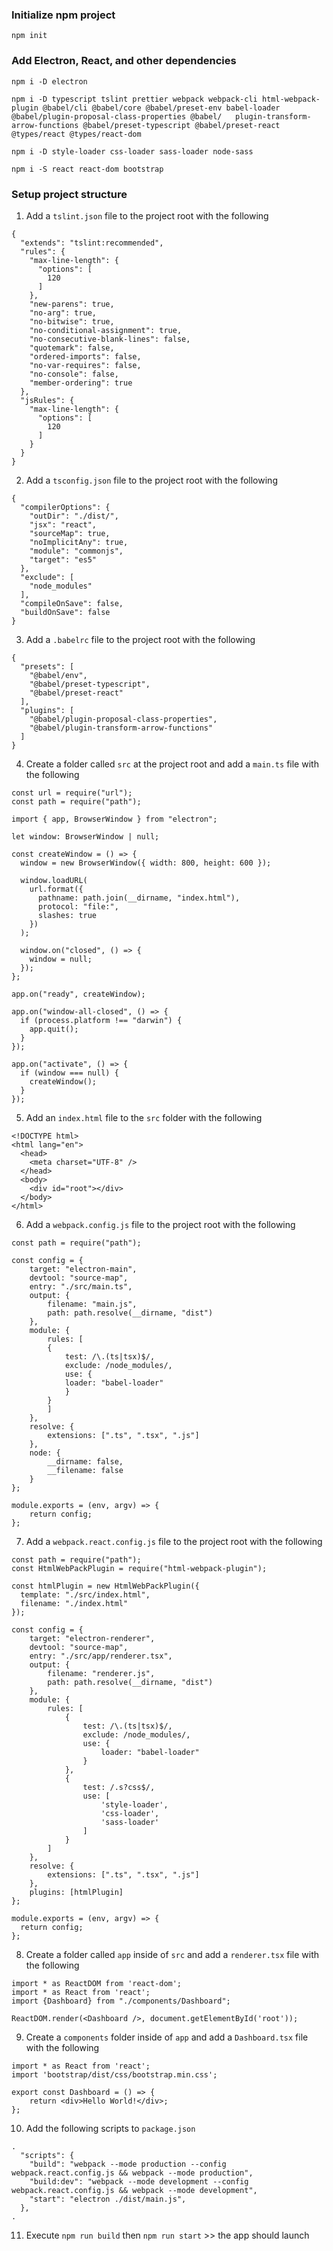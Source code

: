 ### Initialize npm project
```
npm init
```

### Add Electron, React, and other dependencies
```
npm i -D electron
```
```
npm i -D typescript tslint prettier webpack webpack-cli html-webpack-plugin @babel/cli @babel/core @babel/preset-env babel-loader @babel/plugin-proposal-class-properties @babel/   plugin-transform-arrow-functions @babel/preset-typescript @babel/preset-react @types/react @types/react-dom
```
```
npm i -D style-loader css-loader sass-loader node-sass
```
```
npm i -S react react-dom bootstrap
```

### Setup project structure
1. Add a `tslint.json` file to the project root with the following
```
{
  "extends": "tslint:recommended",
  "rules": {
    "max-line-length": {
      "options": [
        120
      ]
    },
    "new-parens": true,
    "no-arg": true,
    "no-bitwise": true,
    "no-conditional-assignment": true,
    "no-consecutive-blank-lines": false,
    "quotemark": false,
    "ordered-imports": false,
    "no-var-requires": false,
    "no-console": false,
    "member-ordering": true
  },
  "jsRules": {
    "max-line-length": {
      "options": [
        120
      ]
    }
  }
}
```

2. Add a `tsconfig.json` file to the project root with the following
```
{
  "compilerOptions": {
    "outDir": "./dist/",
    "jsx": "react",
    "sourceMap": true,
    "noImplicitAny": true,
    "module": "commonjs",
    "target": "es5"
  },
  "exclude": [
    "node_modules"
  ],
  "compileOnSave": false,
  "buildOnSave": false
}
```

3. Add a `.babelrc` file to the project root with the following
```
{
  "presets": [
    "@babel/env",
    "@babel/preset-typescript",
    "@babel/preset-react"
  ],
  "plugins": [
    "@babel/plugin-proposal-class-properties",
    "@babel/plugin-transform-arrow-functions"
  ]
}
```

4. Create a folder called `src` at the project root and add a `main.ts` file with the following
```
const url = require("url");
const path = require("path");

import { app, BrowserWindow } from "electron";

let window: BrowserWindow | null;

const createWindow = () => {
  window = new BrowserWindow({ width: 800, height: 600 });

  window.loadURL(
    url.format({
      pathname: path.join(__dirname, "index.html"),
      protocol: "file:",
      slashes: true
    })
  );

  window.on("closed", () => {
    window = null;
  });
};

app.on("ready", createWindow);

app.on("window-all-closed", () => {
  if (process.platform !== "darwin") {
    app.quit();
  }
});

app.on("activate", () => {
  if (window === null) {
    createWindow();
  }
});
```

5. Add an `index.html` file to the `src` folder with the following
```
<!DOCTYPE html>
<html lang="en">
  <head>
    <meta charset="UTF-8" />
  </head>
  <body>
    <div id="root"></div>
  </body>
</html>
``` 

6. Add a `webpack.config.js` file to the project root with the following
```
const path = require("path");

const config = {
    target: "electron-main",
    devtool: "source-map",
    entry: "./src/main.ts",
    output: {
        filename: "main.js",
        path: path.resolve(__dirname, "dist")
    },
    module: {
        rules: [
        {
            test: /\.(ts|tsx)$/,
            exclude: /node_modules/,
            use: {
            loader: "babel-loader"
            }
        }
        ]
    },
    resolve: {
        extensions: [".ts", ".tsx", ".js"]
    },
    node: {
        __dirname: false,
        __filename: false
    }
};

module.exports = (env, argv) => {
    return config;
};
```

7. Add a `webpack.react.config.js` file to the project root with the following
```
const path = require("path");
const HtmlWebPackPlugin = require("html-webpack-plugin");

const htmlPlugin = new HtmlWebPackPlugin({
  template: "./src/index.html",
  filename: "./index.html"
});

const config = {
    target: "electron-renderer",
    devtool: "source-map",
    entry: "./src/app/renderer.tsx",
    output: {
        filename: "renderer.js",
        path: path.resolve(__dirname, "dist")
    },
    module: {
        rules: [
            {
                test: /\.(ts|tsx)$/,
                exclude: /node_modules/,
                use: {
                    loader: "babel-loader"
                }
            },
            {
                test: /.s?css$/,
                use: [
                    'style-loader',
                    'css-loader',
                    'sass-loader'
                ]
            }
        ]
    },
    resolve: {
        extensions: [".ts", ".tsx", ".js"]
    },
    plugins: [htmlPlugin]
};

module.exports = (env, argv) => {
  return config;
};
```

8. Create a folder called `app` inside of `src` and add a `renderer.tsx` file with the following
```
import * as ReactDOM from 'react-dom';
import * as React from 'react';
import {Dashboard} from "./components/Dashboard";

ReactDOM.render(<Dashboard />, document.getElementById('root'));
```

9. Create a `components` folder inside of `app` and add a `Dashboard.tsx` file with the following
```
import * as React from 'react';
import 'bootstrap/dist/css/bootstrap.min.css';

export const Dashboard = () => {
    return <div>Hello World!</div>;
};
```

10. Add the following scripts to `package.json`
```
.
  "scripts": {
    "build": "webpack --mode production --config webpack.react.config.js && webpack --mode production",
    "build:dev": "webpack --mode development --config webpack.react.config.js && webpack --mode development",
    "start": "electron ./dist/main.js",
  },
.
```

11. Execute `npm run build` then `npm run start` >> the app should launch